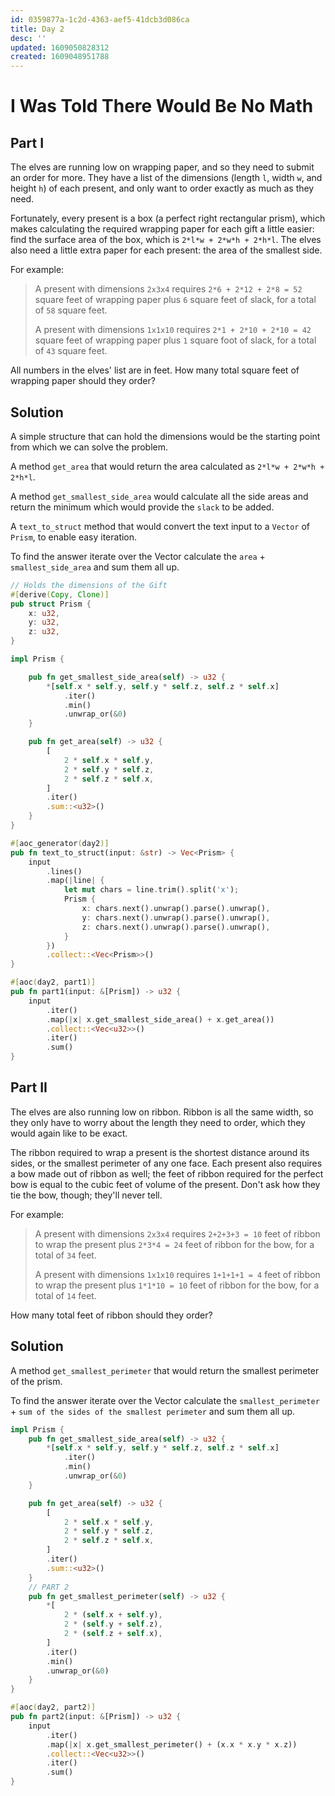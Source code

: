 ```yaml
---
id: 0359877a-1c2d-4363-aef5-41dcb3d086ca
title: Day 2
desc: ''
updated: 1609050828312
created: 1609048951788
---
```


#  I Was Told There Would Be No Math

## Part I

The elves are running low on wrapping paper, and so they need to submit an order for more. They have a list of the dimensions (length `l`, width `w`, and height `h`) of each present, and only want to order exactly as much as they need.

Fortunately, every present is a box (a perfect right rectangular prism), which makes calculating the required wrapping paper for each gift a little easier: find the surface area of the box, which is `2*l*w + 2*w*h + 2*h*l`. The elves also need a little extra paper for each present: the area of the smallest side.

For example:

> A present with dimensions `2x3x4` requires `2*6 + 2*12 + 2*8 = 52` square feet of wrapping paper plus `6` square feet of slack, for a total of `58` square feet.
>
> A present with dimensions `1x1x10` requires `2*1 + 2*10 + 2*10 = 42` square feet of wrapping paper plus `1` square foot of slack, for a total of `43` square feet.

All numbers in the elves' list are in feet. How many total square feet of wrapping paper should they order?

## Solution

A simple structure that can hold the dimensions would be the starting point from which we can solve the problem.

A method `get_area` that would return the area calculated as `2*l*w + 2*w*h + 2*h*l`.

A method `get_smallest_side_area` would calculate all the side areas and return the minimum which would provide the `slack` to be added.

A `text_to_struct` method that would convert the text input to a `Vector` of `Prism`, to enable easy iteration.

To find the answer iterate over the Vector<Prism> calculate the `area` + `smallest_side_area` and sum them all up.

```rust
// Holds the dimensions of the Gift
#[derive(Copy, Clone)]
pub struct Prism {
    x: u32,
    y: u32,
    z: u32,
}

impl Prism {

    pub fn get_smallest_side_area(self) -> u32 {
        *[self.x * self.y, self.y * self.z, self.z * self.x]
            .iter()
            .min()
            .unwrap_or(&0)
    }

    pub fn get_area(self) -> u32 {
        [
            2 * self.x * self.y,
            2 * self.y * self.z,
            2 * self.z * self.x,
        ]
        .iter()
        .sum::<u32>()
    }
}

#[aoc_generator(day2)]
pub fn text_to_struct(input: &str) -> Vec<Prism> {
    input
        .lines()
        .map(|line| {
            let mut chars = line.trim().split('x');
            Prism {
                x: chars.next().unwrap().parse().unwrap(),
                y: chars.next().unwrap().parse().unwrap(),
                z: chars.next().unwrap().parse().unwrap(),
            }
        })
        .collect::<Vec<Prism>>()
}

#[aoc(day2, part1)]
pub fn part1(input: &[Prism]) -> u32 {
    input
        .iter()
        .map(|x| x.get_smallest_side_area() + x.get_area())
        .collect::<Vec<u32>>()
        .iter()
        .sum()
}
```

## Part II

The elves are also running low on ribbon. Ribbon is all the same width, so they only have to worry about the length they need to order, which they would again like to be exact.

The ribbon required to wrap a present is the shortest distance around its sides, or the smallest perimeter of any one face. Each present also requires a bow made out of ribbon as well; the feet of ribbon required for the perfect bow is equal to the cubic feet of volume of the present. Don't ask how they tie the bow, though; they'll never tell.

For example:
> A present with dimensions `2x3x4` requires `2+2+3+3 = 10` feet of ribbon to wrap the present plus `2*3*4 = 24` feet of ribbon for the bow, for a total of `34` feet.
>
> A present with dimensions `1x1x10` requires `1+1+1+1 = 4` feet of ribbon to wrap the present plus `1*1*10 = 10` feet of ribbon for the bow, for a total of `14` feet.

How many total feet of ribbon should they order?

## Solution

A method `get_smallest_perimeter` that would return the smallest perimeter of the prism.

To find the answer iterate over the Vector<Prism> calculate the `smallest_perimeter` + `sum of the sides of the smallest perimeter` and sum them all up.

```rust
impl Prism {
    pub fn get_smallest_side_area(self) -> u32 {
        *[self.x * self.y, self.y * self.z, self.z * self.x]
            .iter()
            .min()
            .unwrap_or(&0)
    }

    pub fn get_area(self) -> u32 {
        [
            2 * self.x * self.y,
            2 * self.y * self.z,
            2 * self.z * self.x,
        ]
        .iter()
        .sum::<u32>()
    }
    // PART 2
    pub fn get_smallest_perimeter(self) -> u32 {
        *[
            2 * (self.x + self.y),
            2 * (self.y + self.z),
            2 * (self.z + self.x),
        ]
        .iter()
        .min()
        .unwrap_or(&0)
    }
}

#[aoc(day2, part2)]
pub fn part2(input: &[Prism]) -> u32 {
    input
        .iter()
        .map(|x| x.get_smallest_perimeter() + (x.x * x.y * x.z))
        .collect::<Vec<u32>>()
        .iter()
        .sum()
}

```

